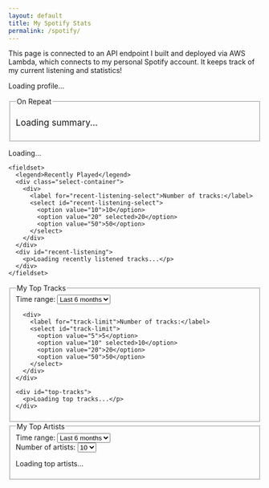 ```yaml
---
layout: default
title: My Spotify Stats
permalink: /spotify/
---
```


This page is connected to an API endpoint I built and deployed via AWS Lambda, which connects to my personal Spotify account. It keeps track of my current listening and statistics!

<div id="spotify-profile" class="spotify-profile">
  <p>Loading profile...</p>
</div>
<div class="spotify-container">

<div class="now-and-artists">
  <div class="left-column">
    <fieldset>
      <legend>On Repeat</legend>
      <div id="recent-tracks-container" style="text-align:center;">
        <div id="recent-tracks"></div>
        <div id="recent-tracks-buttons" style="margin-top:10px; display:none;">
          <button id="prev" style="margin-right:5px;">&#8249; Prev</button>
          <button id="next">Next &#8250;</button>
        </div>
      </div>
      <div id="summary" style="margin-top:10px; font-size:1.1rem;">
        <p>Loading summary...</p>
      </div>
    </fieldset>
  </div>

  <div class="right-column">
    <div id="now-playing">
      <p>Loading...</p>
    </div>
    
    <fieldset>
      <legend>Recently Played</legend>
      <div class="select-container">
        <div>
          <label for="recent-listening-select">Number of tracks:</label>
          <select id="recent-listening-select">
            <option value="10">10</option>
            <option value="20" selected>20</option>
            <option value="50">50</option>
          </select>
        </div>
      </div>
      <div id="recent-listening">
        <p>Loading recently listened tracks...</p>
      </div>
    </fieldset>
  </div>
</div>
    
<div class="tracks-container">
  <fieldset>
    <legend>My Top Tracks</legend>
    <div class="select-container">
      <div>
        <label for="time-range-select">Time range:</label>
        <select id="time-range-select">
          <option value="short_term">Last 4 weeks</option>
          <option value="medium_term" selected>Last 6 months</option>
          <option value="long_term">All time</option>
        </select>
      </div>

      <div>
        <label for="track-limit">Number of tracks:</label>
        <select id="track-limit">
          <option value="5">5</option>
          <option value="10" selected>10</option>
          <option value="20">20</option>
          <option value="50">50</option>
        </select>
      </div>
    </div>

    <div id="top-tracks">
      <p>Loading top tracks...</p>
    </div>
  </fieldset>

  <fieldset>
      <legend>My Top Artists</legend>
      <div class="select-container">
        <div>
          <label for="artist-time-range-select">Time range:</label>
          <select id="artist-time-range-select">
            <option value="short_term">Last 4 weeks</option>
            <option value="medium_term" selected>Last 6 months</option>
            <option value="long_term">All time</option>
          </select>
        </div>
        <div>
          <label for="artist-limit">Number of artists:</label>
          <select id="artist-limit">
            <option value="5">5</option>
            <option value="10" selected>10</option>
            <option value="20">20</option>
            <option value="50">50</option>
          </select>
        </div>
      </div>
      <div id="top-artists">
        <p>Loading top artists...</p>
      </div>
    </fieldset>
</div>
</div>


<script>
  const API_BASE_URL = "{{ site.api_base_url }}";
  console.log("API_BASE_URL:", API_BASE_URL);
</script>
<script src="{{ '/assets/js/spotify.js' | relative_url }}"></script>